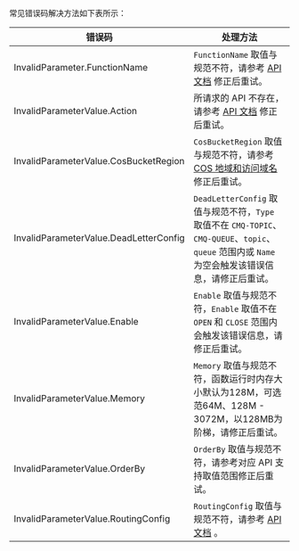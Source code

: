 
常见错误码解决方法如下表所示：

<table>
<thead>
<tr>
<th>错误码</th>
<th>处理方法</th>
</tr>
</thead>
<tbody><tr>
<td>InvalidParameter.FunctionName</td>
<td><code>FunctionName</code> 取值与规范不符，请参考 <a href="https://intl.cloud.tencent.com/document/product/583/18586">API 文档</a> 修正后重试。</td>
</tr>
<tr>
<td>InvalidParameterValue.Action</td>
<td>所请求的 API 不存在，请参考 <a href="https://intl.cloud.tencent.com/document/product/583/17235">API 文档</a> 修正后重试。</td>
</tr>
<tr>
<td>InvalidParameterValue.CosBucketRegion</td>
<td><code>CosBucketRegion</code> 取值与规范不符，请参考 <a href="https://intl.cloud.tencent.com/document/product/436/6224">COS 地域和访问域名</a>  修正后重试。</td>
</tr>
<tr>
<td>InvalidParameterValue.DeadLetterConfig</td>
<td><code>DeadLetterConfig</code> 取值与规范不符，<code>Type</code> 取值不在 <code>CMQ-TOPIC</code>、<code>CMQ-QUEUE</code>、<code>topic</code>、<code>queue</code> 范围内或 <code>Name</code> 为空会触发该错误信息，请修正后重试。</td>
</tr>
<tr>
<td>InvalidParameterValue.Enable</td>
<td><code>Enable</code> 取值与规范不符，<code>Enable</code> 取值不在 <code>OPEN</code> 和 <code>CLOSE</code> 范围内会触发该错误信息，请修正后重试。</td>
</tr>
<tr>
<td>InvalidParameterValue.Memory</td>
<td><code>Memory</code> 取值与规范不符，函数运行时内存大小默认为128M，可选范64M、128M - 3072M，以128MB为阶梯，请修正后重试。</td>
</tr>
<tr>
<td>InvalidParameterValue.OrderBy</td>
<td><code>OrderBy</code> 取值与规范不符，请参考对应 API 支持取值范围修正后重试。</td>
</tr>
<tr>
<td>InvalidParameterValue.RoutingConfig</td>
<td><code>RoutingConfig</code> 取值与规范不符，请参考 <a href="https://intl.cloud.tencent.com/document/api/583/17244?from_cn_redirect=1#RoutingConfig">API 文档</a> 。</td>
</tr>
</tbody></table>


